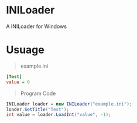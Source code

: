 # INILoader
A INILoader for Windows
# Usuage
> example.ini  
```ini
[Test]
value = 0
```
> Program Code  
```cs
INILoader loader = new INILoader("example.ini");
loader.SetTitle("Test");
int value = loader.LoadInt("value", -1);
```

